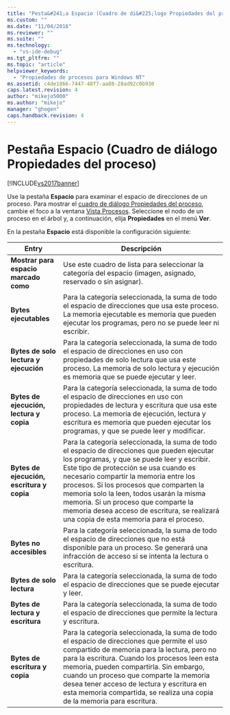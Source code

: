 ```yaml
---
title: "Pesta&#241;a Espacio (Cuadro de di&#225;logo Propiedades del proceso) | Microsoft Docs"
ms.custom: ""
ms.date: "11/04/2016"
ms.reviewer: ""
ms.suite: ""
ms.technology: 
  - "vs-ide-debug"
ms.tgt_pltfrm: ""
ms.topic: "article"
helpviewer_keywords: 
  - "Propiedades de procesos para Windows NT"
ms.assetid: c4de1866-7447-48f7-aa88-28ad92c0b930
caps.latest.revision: 4
author: "mikejo5000"
ms.author: "mikejo"
manager: "ghogen"
caps.handback.revision: 4
---
```

# Pesta&#241;a Espacio (Cuadro de di&#225;logo Propiedades del proceso)
[!INCLUDE[vs2017banner](../code-quality/includes/vs2017banner.md)]

Use la pestaña **Espacio** para examinar el espacio de direcciones de un proceso.  Para mostrar el [cuadro de diálogo Propiedades del proceso](../debugger/process-properties-dialog-box.md), cambie el foco a la ventana [Vista Procesos](../debugger/processes-view.md).  Seleccione el nodo de un proceso en el árbol y, a continuación, elija **Propiedades** en el menú **Ver**.  
  
 En la pestaña **Espacio** está disponible la configuración siguiente:  
  
|Entry|Descripción|  
|-----------|-----------------|  
|**Mostrar para espacio marcado como**|Use este cuadro de lista para seleccionar la categoría del espacio \(imagen, asignado, reservado o sin asignar\).|  
|**Bytes ejecutables**|Para la categoría seleccionada, la suma de todo el espacio de direcciones que usa este proceso.  La memoria ejecutable es memoria que pueden ejecutar los programas, pero no se puede leer ni escribir.|  
|**Bytes de solo lectura y ejecución**|Para la categoría seleccionada, la suma de todo el espacio de direcciones en uso con propiedades de solo lectura que usa este proceso.  La memoria de solo lectura y ejecución es memoria que se puede ejecutar y leer.|  
|**Bytes de ejecución, lectura y copia**|Para la categoría seleccionada, la suma de todo el espacio de direcciones en uso con propiedades de lectura y escritura que usa este proceso.  La memoria de ejecución, lectura y escritura es memoria que pueden ejecutar los programas, y que se puede leer y modificar.|  
|**Bytes de ejecución, escritura y copia**|Para la categoría seleccionada, la suma de todo el espacio de direcciones que pueden ejecutar los programas, y que se puede leer y escribir.  Este tipo de protección se usa cuando es necesario compartir la memoria entre los procesos.  Si los procesos que comparten la memoria solo la leen, todos usarán la misma memoria.  Si un proceso que comparte la memoria desea acceso de escritura, se realizará una copia de esta memoria para el proceso.|  
|**Bytes no accesibles**|Para la categoría seleccionada, la suma de todo el espacio de direcciones que no está disponible para un proceso.  Se generará una infracción de acceso si se intenta la lectura o escritura.|  
|**Bytes de solo lectura**|Para la categoría seleccionada, la suma de todo el espacio de direcciones que se puede ejecutar y leer.|  
|**Bytes de lectura y escritura**|Para la categoría seleccionada, la suma de todo el espacio de direcciones que permite la lectura y escritura.|  
|**Bytes de escritura y copia**|Para la categoría seleccionada, la suma de todo el espacio de direcciones que permite el uso compartido de memoria para la lectura, pero no para la escritura.  Cuando los procesos leen esta memoria, pueden compartirla.  Sin embargo, cuando un proceso que comparte la memoria desea tener acceso de lectura y escritura en esta memoria compartida, se realiza una copia de la memoria para escritura.|